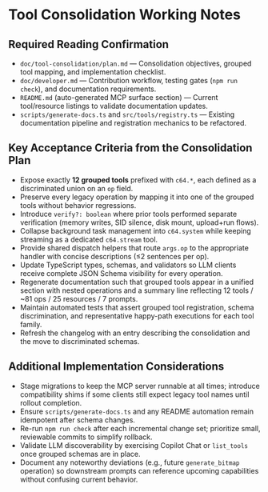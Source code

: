 # Tool Consolidation Working Notes

## Required Reading Confirmation

- `doc/tool-consolidation/plan.md` — Consolidation objectives, grouped tool mapping, and implementation checklist.
- `doc/developer.md` — Contribution workflow, testing gates (`npm run check`), and documentation requirements.
- `README.md` (auto-generated MCP surface section) — Current tool/resource listings to validate documentation updates.
- `scripts/generate-docs.ts` and `src/tools/registry.ts` — Existing documentation pipeline and registration mechanics to be refactored.

## Key Acceptance Criteria from the Consolidation Plan

- Expose exactly **12 grouped tools** prefixed with `c64.*`, each defined as a discriminated union on an `op` field.
- Preserve every legacy operation by mapping it into one of the grouped tools without behavior regressions.
- Introduce `verify?: boolean` where prior tools performed separate verification (memory writes, SID silence, disk mount, upload+run flows).
- Collapse background task management into `c64.system` while keeping streaming as a dedicated `c64.stream` tool.
- Provide shared dispatch helpers that route `args.op` to the appropriate handler with concise descriptions (≤2 sentences per op).
- Update TypeScript types, schemas, and validators so LLM clients receive complete JSON Schema visibility for every operation.
- Regenerate documentation such that grouped tools appear in a unified section with nested operations and a summary line reflecting 12 tools / ~81 ops / 25 resources / 7 prompts.
- Maintain automated tests that assert grouped tool registration, schema discrimination, and representative happy-path executions for each tool family.
- Refresh the changelog with an entry describing the consolidation and the move to discriminated schemas.

## Additional Implementation Considerations

- Stage migrations to keep the MCP server runnable at all times; introduce compatibility shims if some clients still expect legacy tool names until rollout completion.
- Ensure `scripts/generate-docs.ts` and any README automation remain idempotent after schema changes.
- Re-run `npm run check` after each incremental change set; prioritize small, reviewable commits to simplify rollback.
- Validate LLM discoverability by exercising Copilot Chat or `list_tools` once grouped schemas are in place.
- Document any noteworthy deviations (e.g., future `generate_bitmap` operation) so downstream prompts can reference upcoming capabilities without confusing current behavior.
